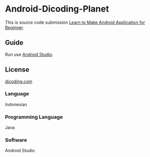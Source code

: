 # Android-Dicoding-Planet
This is source code submission [Learn to Make Android Application for Beginner](https://www.dicoding.com/academies/51).

## Guide
Run use [Android Studio](https://developer.android.com/studio).

## License
[dicoding.com](https://www.dicoding.com/academies/51)

### Language
Indonesian

### Programming Language
Java

### Software
Android Studio
